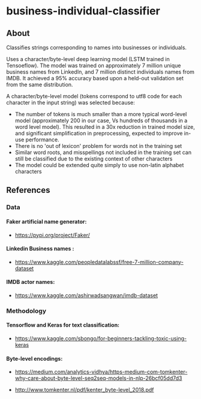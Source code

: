 # business-individual-classifier

## About

Classifies strings corresponding to names into businesses or individuals.

Uses a character/byte-level deep learning model (LSTM trained in Tensoeflow). 
The model was trained on approximately 7 million unique business names from LinkedIn, and 7 million distinct individuals names from IMDB.
It achieved a 95% accuracy based upon a held-out validation set from the same distribution.

A character/byte-level model (tokens correspond to utf8 code for each character in the input string) was selected because:

- The number of tokens is much smaller than a more typical word-level model (approximately 200 in our case, Vs hundreds of thousands in a word level model). This resulted in a 30x reduction in trained model size, and significant simplification in preprocessing, expected to improve in-use performance.
- There is no 'out of lexicon' problem for words not in the training set
- Similar word roots, and misspellings not included in the training set can still be classified due to the existing context of other characters
- The model could be extended quite simply to use non-latin alphabet characters


## References

### Data

#### Faker artificial name generator:
- https://pypi.org/project/Faker/

#### Linkedin Business names :
- https://www.kaggle.com/peopledatalabssf/free-7-million-company-dataset
  
#### IMDB actor names:
- https://www.kaggle.com/ashirwadsangwan/imdb-dataset

### Methodology

#### Tensorflow and Keras for text classification:
- https://www.kaggle.com/sbongo/for-beginners-tackling-toxic-using-keras

#### Byte-level encodings: 
- https://medium.com/analytics-vidhya/https-medium-com-tomkenter-why-care-about-byte-level-seq2seq-models-in-nlp-26bcf05dd7d3

- http://www.tomkenter.nl/pdf/kenter_byte-level_2018.pdf
